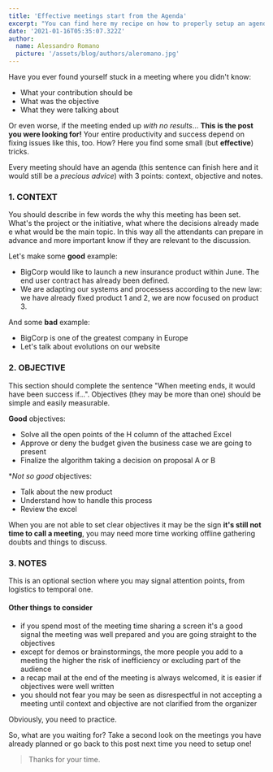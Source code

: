 ```yaml
---
title: 'Effective meetings start from the Agenda'
excerpt: "You can find here my recipe on how to properly setup an agenda for an effective meeting. The questions you'll need to answer beforehand will challenge you at the point you may recognize you don't need the meeting at all."
date: '2021-01-16T05:35:07.322Z'
author:
  name: Alessandro Romano
  picture: '/assets/blog/authors/aleromano.jpg'
---
```


Have you ever found yourself stuck in a meeting where you didn't know:

- What your contribution should be
- What was the objective
- What they were talking about

Or even worse, if the meeting ended up _with no results_… 
**This is the post you were looking for!** 
Your entire productivity and success depend on fixing issues like this, too. How? Here you find some small (but **effective**) tricks.

Every meeting should have an agenda (this sentence can finish here and it would still be a _precious advice_) with 3 points: context, objective and notes. 

### 1. CONTEXT

You should describe in few words the why this meeting has been set. What's the project or the initiative, what where the decisions already made e what would be the main topic.
In this way all the attendants can prepare in advance and more important know if they are relevant to the discussion.

Let's make some **good** example:

  - BigCorp would like to launch a new insurance product within June. The end user contract has already been defined.
  - We are adapting our systems and processess according to the new law: we have already fixed product 1 and 2, we are now focused on product 3.

And some **bad** example:

  - BigCorp is one of the greatest company in Europe
  - Let's talk about evolutions on our website

### 2. OBJECTIVE

This section should complete the sentence "When meeting ends, it would have been success if...".
Objectives (they may be more than one) should be simple and easily measurable.

**Good** objectives:

  - Solve all the open points of the H column of the attached Excel
  - Approve or deny the budget given the business case we are going to present
  - Finalize the algorithm taking a decision on proposal A or B

**Not so good* objectives:

  - Talk about the new product
  - Understand how to handle this process
  - Review the excel

When you are not able to set clear objectives it may be the sign **it's still not time to call a meeting**, you may need more time working offline gathering doubts and things to discuss.

### 3. NOTES

This is an optional section where you may signal attention points, from logistics to temporal one.

#### Other things to consider

  - if you spend most of the meeting time sharing a screen it's a good signal the meeting was well prepared and you are going straight to the objectives
  - except for demos or brainstormings, the more people you add to a meeting the higher the risk of inefficiency or excluding part of the audience
  - a recap mail at the end of the meeting is always welcomed, it is easier if objectives were well written
  - you should not fear you may be seen as disrespectful in not accepting a meeting until context and objective are not clarified from the organizer

Obviously, you need to practice.

So, what are you waiting for? Take a second look on the meetings you have already planned or go back to this post next time you need to setup one! 

> Thanks for your time.
